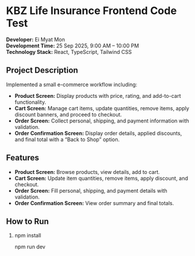 # KBZ Life Insurance Frontend Code Test

**Developer:** Ei Myat Mon  
**Development Time:** 25 Sep 2025, 9:00 AM – 10:00 PM  
**Technology Stack:** React, TypeScript, Tailwind CSS  

## Project Description
Implemented a small e-commerce workflow including:

- **Product Screen:** Display products with price, rating, and add-to-cart functionality.
- **Cart Screen:** Manage cart items, update quantities, remove items, apply discount banners, and proceed to checkout.
- **Order Screen:** Collect personal, shipping, and payment information with validation.
- **Order Confirmation Screen:** Display order details, applied discounts, and final total with a “Back to Shop” option.

## Features
- **Product Screen:** Browse products, view details, add to cart.  
- **Cart Screen:** Update item quantities, remove items, apply discount, and checkout.  
- **Order Screen:** Fill personal, shipping, and payment details with validation.  
- **Order Confirmation Screen:** View order summary and final totals.  



## How to Run
1. npm install

    npm run dev
